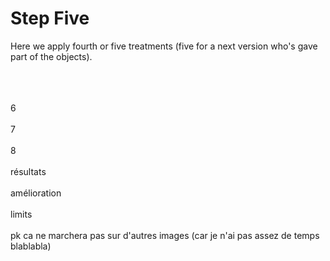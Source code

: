 
<h1>Step Five</h1>

Here we apply fourth or five treatments (five for a next version who's gave part of the objects).
<br><br>

<br><br>
6
<br><br>
7
<br><br>
8
<br><br>
résultats
<br><br>
amélioration
<br><br>
limits
<br><br>
pk ca ne marchera pas sur d'autres images (car je n'ai pas assez de temps blablabla)
<br><br>
